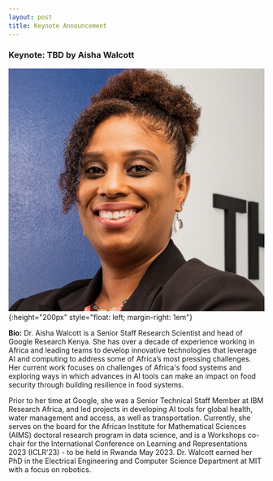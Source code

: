 ```yaml
---
layout: post
title: Keynote Announcement
---
```


### Keynote: TBD by Aisha Walcott

![Aisha](/public/post/aisha_walcott_Bryant.jpg){:height="200px" style="float: left; margin-right: 1em"}

**Bio:** 
Dr. Aisha Walcott is a Senior Staff Research Scientist and head of Google Research Kenya. 
She has over a decade of experience working in Africa and leading teams to develop innovative technologies that leverage AI and computing to address some of Africa’s most pressing challenges. 
Her current work focuses on challenges of Africa's food systems and exploring ways in which advances in AI tools can make an impact on food security through building resilience in food systems. 

Prior to her time at Google, she was a Senior Technical Staff Member at IBM Research Africa, and led projects in developing AI tools for global health, water management and access, as well as transportation.
Currently, she serves on the board for the African Institute for Mathematical Sciences (AIMS) doctoral research program in data science,
and is a Workshops co-chair for the International Conference on Learning and Representations 2023 (ICLR’23) - to be held in Rwanda May 2023. 
Dr.  Walcott earned her PhD in the Electrical Engineering and Computer Science Department at MIT with a focus on robotics. 
